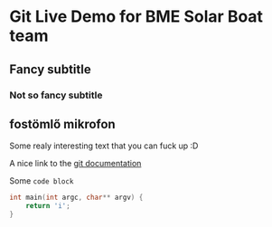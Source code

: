 # Git Live Demo for BME Solar Boat team

## Fancy subtitle
### Not so fancy subtitle
## fostömlő mikrofon

Some realy interesting text that
you can fuck up :D

A nice link to the [git documentation](https://bit.ly/3rZB2n1)

Some `code block`
```C
int main(int argc, char** argv) {
    return 'i';
}
```

